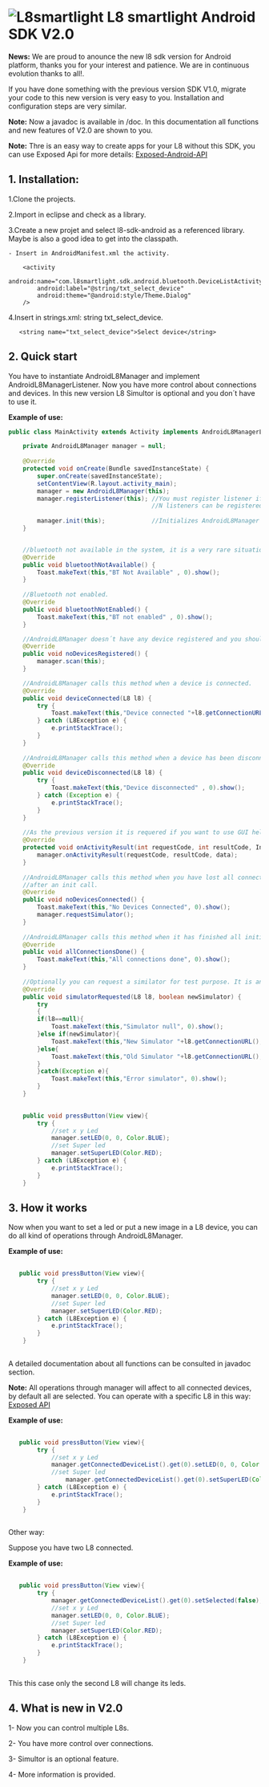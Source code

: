 ![L8smartlight](http://corcheaymedia.com/l8/wp-content/plugins/wp-l8-styles/images/logo.png)
L8 smartlight Android SDK V2.0
=========================

**News:** 
We are proud to anounce the new l8 sdk version for Android platform, thanks you for your interest and patience. We are in continuous evolution thanks to all!.

If you have done something with the previous version SDK V1.0, migrate your code to this new version is very easy to you. Installation and configuration steps are very similar. 

**Note:** 
Now a javadoc is available in /doc. In this documentation all functions and new features of V2.0 are shown to you.  

**Note:**
Thre is an easy way to create apps for your L8 without this SDK, you can use Exposed Api for more details:  [Exposed-Android-API](https://github.com/l8devteam/Exposed-Android-API)

## 1. Installation:

1.Clone the projects. 
    
2.Import in eclipse and check as a library.
    
3.Create a new projet and select l8-sdk-android as a referenced library. Maybe is also a good idea to get into the classpath.
    
    - Insert in AndroidManifest.xml the activity.

        <activity
            android:name="com.l8smartlight.sdk.android.bluetooth.DeviceListActivity"
            android:label="@string/txt_select_device"
            android:theme="@android:style/Theme.Dialog" 
        />
 
4.Insert in strings.xml: string txt_select_device.

       <string name="txt_select_device">Select device</string>

	   

## 2. Quick start

You have to instantiate AndroidL8Manager and implement AndroidL8ManagerListener. Now you have more control about connections and devices. In this new version L8 Simultor is optional and you don´t have to use it.

**Example of use:**

```java
public class MainActivity extends Activity implements AndroidL8ManagerListener{

	private AndroidL8Manager manager = null;
	
	@Override
	protected void onCreate(Bundle savedInstanceState) {
		super.onCreate(savedInstanceState);
		setContentView(R.layout.activity_main);
		manager = new AndroidL8Manager(this); 
		manager.registerListener(this); //You must register listener if you wanto to recive events for manager.
		                                //N listeners can be registered.
					        
		manager.init(this);             //Initializes AndroidL8Manager and starts connetions or scan.
	}


	//bluetooth not available in the system, it is a very rare situation but could be happen.
	@Override
	public void bluetoothNotAvailable() {
		Toast.makeText(this,"BT Not Available" , 0).show();
	}
	
	//Bluetooth not enabled. 
	@Override
	public void bluetoothNotEnabled() {
		Toast.makeText(this,"BT not enabled" , 0).show();
	}

	//AndroidL8Manager doesn´t have any device registered and you should start a new scan.
	@Override
	public void noDevicesRegistered() {
		manager.scan(this);
	}

	//AndroidL8Manager calls this method when a device is connected.
	@Override
	public void deviceConnected(L8 l8) {
		try {
			Toast.makeText(this,"Device connected "+l8.getConnectionURL() , 0).show();
		} catch (L8Exception e) {
			e.printStackTrace();
		}
	}
	
	//AndroidL8Manager calls this method when a device has been disconnected.
	@Override
	public void deviceDisconnected(L8 l8) {
		try {
			Toast.makeText(this,"Device disconnected" , 0).show();
		} catch (Exception e) {
			e.printStackTrace();
		}
	}
	
	//As the previous version it is requered if you want to use GUI helpers and automatic reponses.
	@Override
	protected void onActivityResult(int requestCode, int resultCode, Intent data) {
		manager.onActivityResult(requestCode, resultCode, data);
	}
	
	//AndroidL8Manager calls this method when you have lost all connections or when can not connect to any device
	//after an init call.
	@Override
	public void noDevicesConnected() {
		Toast.makeText(this,"No Devices Connected", 0).show();
		manager.requestSimulator();
	}
	
	//AndroidL8Manager calls this method when it has finished all initial connections and at least has one device connected 
	@Override
	public void allConnectionsDone() {
		Toast.makeText(this,"All connections done", 0).show();
	}
	
	//Optionally you can request a similator for test purpose. It is an asynchronous operation.
	@Override
	public void simulatorRequested(L8 l8, boolean newSimulator) {
		try
		{
		if(l8==null){
			Toast.makeText(this,"Simulator null", 0).show();
		}else if(newSimulator){
			Toast.makeText(this,"New Simulator "+l8.getConnectionURL(), 0).show();
		}else{
			Toast.makeText(this,"Old Simulator "+l8.getConnectionURL(), 0).show();
		}
		}catch(Exception e){
			Toast.makeText(this,"Error simulator", 0).show();
		}
	}
	

	public void pressButton(View view){
		try {
			//set x y Led
			manager.setLED(0, 0, Color.BLUE);
			//set Super led
			manager.setSuperLED(Color.RED);
		} catch (L8Exception e) {
			e.printStackTrace();
		}
	}


```

## 3. How it works

Now when you want to set a led or put a new image in a L8 device, you can do all kind of operations through AndroidL8Manager.

**Example of use:**

```java
   
   public void pressButton(View view){
		try {
			//set x y Led
			manager.setLED(0, 0, Color.BLUE);
			//set Super led
			manager.setSuperLED(Color.RED);
		} catch (L8Exception e) {
			e.printStackTrace();
		}
	}
   
```
 A detailed documentation about all functions can be consulted in javadoc section.

**Note:**
All operations through manager will affect to all connected devices, by default all are selected. You can operate with a specific L8 in this way: [Exposed API](https://github.com/l8devteam/Exposed-Android-API)

**Example of use:**

```java
   
   public void pressButton(View view){
		try {
			//set x y Led
			manager.getConnectedDeviceList().get(0).setLED(0, 0, Color.BLUE);
			//set Super led
		        manager.getConnectedDeviceList().get(0).setSuperLED(Color.RED);
		} catch (L8Exception e) {
			e.printStackTrace();
		}
	}
   
```

Other way:

Suppose you have two L8 connected.

**Example of use:**

```java
   
   public void pressButton(View view){
		try {
			manager.getConnectedDeviceList().get(0).setSelected(false);
			//set x y Led
			manager.setLED(0, 0, Color.BLUE);
			//set Super led
			manager.setSuperLED(Color.RED);
		} catch (L8Exception e) {
			e.printStackTrace();
		}
	}
	
```
This this case only the second L8 will change its leds.


## 4. What is new in V2.0

1- Now you can control multiple L8s.

2- You have more control over connections.

3- Simultor is an optional feature.

4- More information is provided.


